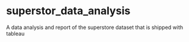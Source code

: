 # superstor_data_analysis
A data analysis and report of the superstore dataset that is shipped with tableau
